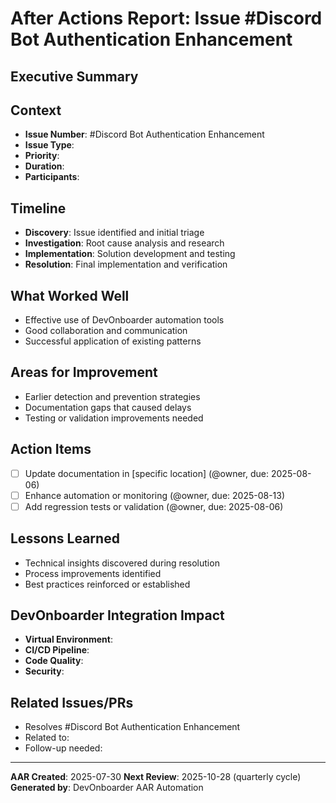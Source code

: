 # After Actions Report: Issue #Discord Bot Authentication Enhancement

## Executive Summary

<!-- Brief description of what was accomplished -->

## Context

- **Issue Number**: #Discord Bot Authentication Enhancement
- **Issue Type**: <!-- Bug/Feature/Enhancement/Infrastructure -->
- **Priority**: <!-- Critical/High/Medium/Low -->
- **Duration**: <!-- Start Date to End Date -->
- **Participants**: <!-- @username1, @username2 -->

## Timeline

<!-- Key milestones and activities -->

- **Discovery**: Issue identified and initial triage
- **Investigation**: Root cause analysis and research
- **Implementation**: Solution development and testing
- **Resolution**: Final implementation and verification

## What Worked Well

<!-- Successful patterns and effective processes -->

- Effective use of DevOnboarder automation tools
- Good collaboration and communication
- Successful application of existing patterns

## Areas for Improvement

<!-- Process bottlenecks and improvement opportunities -->

- Earlier detection and prevention strategies
- Documentation gaps that caused delays
- Testing or validation improvements needed

## Action Items

<!-- Specific improvements to implement -->

- [ ] Update documentation in [specific location] (@owner, due: 2025-08-06)
- [ ] Enhance automation or monitoring (@owner, due: 2025-08-13)
- [ ] Add regression tests or validation (@owner, due: 2025-08-06)

## Lessons Learned

<!-- Key insights and knowledge gained -->

- Technical insights discovered during resolution
- Process improvements identified
- Best practices reinforced or established

## DevOnboarder Integration Impact

<!-- How this relates to project standards -->

- **Virtual Environment**: <!-- Any dependency or setup impacts -->
- **CI/CD Pipeline**: <!-- Automation or workflow effects -->
- **Code Quality**: <!-- Impact on coverage or standards -->
- **Security**: <!-- Enhanced Potato Policy or security considerations -->

## Related Issues/PRs

<!-- Cross-references to related work -->

- Resolves #Discord Bot Authentication Enhancement
- Related to: <!-- #other-issues -->
- Follow-up needed: <!-- #future-issues -->

---
**AAR Created**: 2025-07-30
**Next Review**: 2025-10-28 (quarterly cycle)
**Generated by**: DevOnboarder AAR Automation
